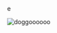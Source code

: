 e

![doggoooooo](https://github.com/anjellyyy/anjellyyy/assets/172020069/2a79647d-ff78-44b4-83dd-b4fe0980d847)



